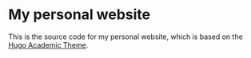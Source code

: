 # My personal website

This is the source code for my personal website, which is based on the [Hugo Academic Theme](https://github.com/wowchemy/starter-hugo-academic).